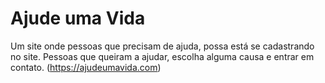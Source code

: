 # Ajude uma Vida

Um site onde pessoas que precisam de ajuda, possa está se cadastrando no site. Pessoas que queiram a ajudar, escolha alguma causa e entrar em contato.
(https://ajudeumavida.com)
